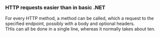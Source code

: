 ### HTTP requests easier than in basic .NET

For every HTTP method, a method can be called, which a request to the specified endpoint, possibly with a body and optional headers.<br/>
THis can all be done in a single line, whereas it normally takes about ten.

